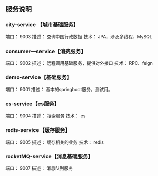 ## 服务说明

### city-service 【城市基础服务】
端口： 9003
描述： 查询中国行政数据
技术： JPA，涉及多线程、MySQL

### consumer—service【消费服务】
端口： 9002
描述： 远程调用基础服务，提供对外接口
技术： RPC、feign

### demo-service【基础服务】
端口： 9001
描述： 基本的springboot服务，测试用。

### es-service【es服务】
端口： 9004
描述： 搜索服务
技术： es

### redis-service【缓存服务】
端口： 9005
描述： 缓存相关的业务
技术： redis

### rocketMQ-service【消息基础服务】
端口： 9007
描述： 消息队列服务



